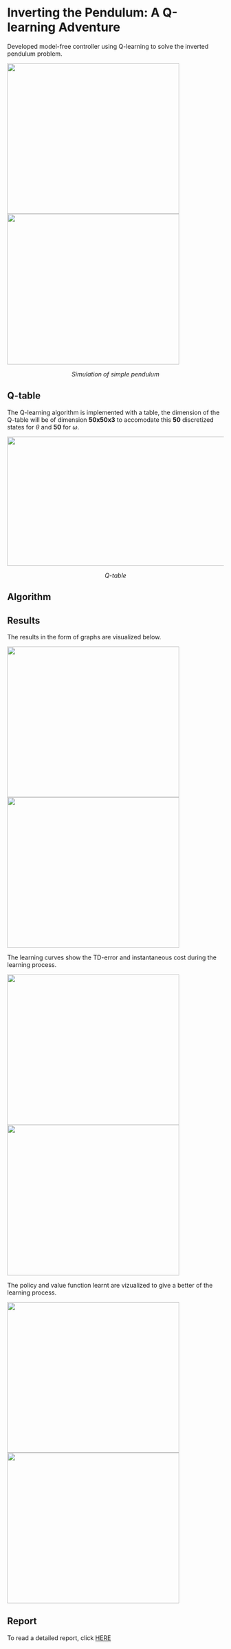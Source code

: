 # Inverting the Pendulum: A Q-learning Adventure
Developed model-free controller using Q-learning to solve the inverted pendulum problem.

<p float="center">
  <img src="assets/inverted_pendulum.gif" width="400" height="350" />
  <img src="assets/inverted_pendulum2.gif" width="400" height="350" />
</p> 
<p align = 'center'><em>Simulation of simple pendulum</em></p> 

## Q-table

The Q-learning algorithm is implemented with a table, the dimension of the Q-table will be of dimension $\mathbf{50x50x3}$ to accomodate this $\mathbf{50}$ discretized states for $\theta$ and $\mathbf{50}$ for $\omega$.
<p align = 'center'><img src ='assets/Q-table.png' width="550" height="300" ></p>   
<p align = 'center'><em>Q-table</em></p> 

## Algorithm


## Results
The results in the form of graphs are visualized below.
<p float="center">
  <img src="assets/u=4(state).png" width="400" height="350" />
  <img src="assets/u=4(control).png" width="400" height="350" />
</p>

The learning curves show the TD-error and instantaneous cost during the learning process.
<p float="center">
  <img src="assets/u=4(error).png" width="400" height="350" />
  <img src="assets/u=4(cost).png" width="400" height="350" /> 
</p>

The policy and value function learnt are vizualized to give a better of the learning process.
<p float="center">
  <img src="assets/u=4(policy).png" width="400" height="350" />
  <img src="assets/u=4(value).png" width="400" height="350" /> 
</p>

## Report
To read a detailed report, click [HERE](assets/Report.pdf)

